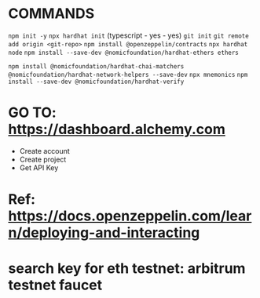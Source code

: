# COMMANDS
```npm init -y```
```npx hardhat init``` (typescript - yes - yes)
```git init```
```git remote add origin <git-repo>```
```npm install @openzeppelin/contracts```
```npx hardhat node```
```npm install --save-dev @nomicfoundation/hardhat-ethers ethers```
<!-- ```npm install --save-dev @openzeppelin/test-helpers``` -->
```npm install @nomicfoundation/hardhat-chai-matchers @nomicfoundation/hardhat-network-helpers --save-dev```
```npx mnemonics```
```npm install --save-dev @nomicfoundation/hardhat-verify```

# GO TO: https://dashboard.alchemy.com
- Create account
- Create project
- Get API Key

# Ref: https://docs.openzeppelin.com/learn/deploying-and-interacting

# search key for eth testnet: arbitrum testnet faucet